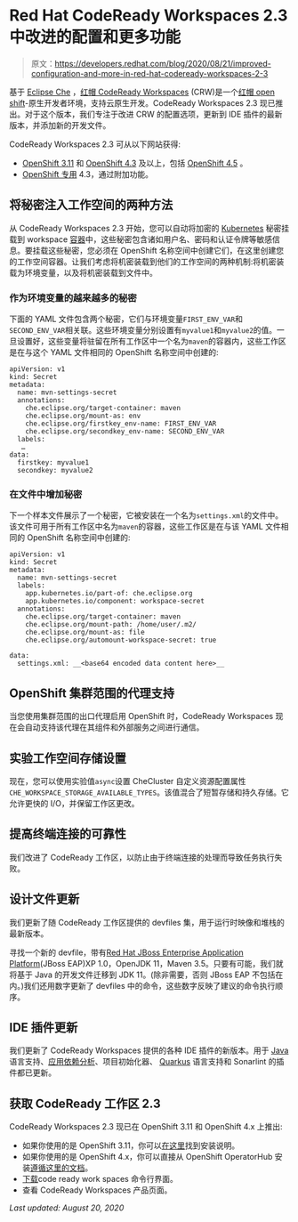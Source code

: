 # Red Hat CodeReady Workspaces 2.3 中改进的配置和更多功能

> 原文：<https://developers.redhat.com/blog/2020/08/21/improved-configuration-and-more-in-red-hat-codeready-workspaces-2-3>

基于 [Eclipse Che](https://www.eclipse.org/che/getting-started/cloud/?sc_cid=701f2000000RtqCAAS) ，[红帽 CodeReady Workspaces](https://developers.redhat.com/products/codeready-workspaces/overview) (CRW)是一个[红帽 open shift](https://developers.redhat.com/openshift/)-原生开发者环境，支持云原生开发。CodeReady Workspaces 2.3 现已推出。对于这个版本，我们专注于改进 CRW 的配置选项，更新到 IDE 插件的最新版本，并添加新的开发文件。

CodeReady Workspaces 2.3 可从以下网站获得:

*   [OpenShift 3.11](https://access.redhat.com/documentation/en-us/red_hat_codeready_workspaces/2.0/html/installation_guide/installing-codeready-workspaces-on-openshift-3-using-the-operator_crw) 和 [OpenShift 4.3](https://access.redhat.com/documentation/en-us/red_hat_codeready_workspaces/2.3/html/installation_guide/installing_codeready_workspaces_on_openshift_container_platform) 及以上，包括 [OpenShift 4.5](https://developers.redhat.com/products/openshift/getting-started) 。
*   [OpenShift 专用](https://www.openshift.com/products/dedicated/) 4.3，通过附加功能。

## 将秘密注入工作空间的两种方法

从 CodeReady Workspaces 2.3 开始，您可以自动将加密的 [Kubernetes](https://developers.redhat.com/topics/kubernetes) 秘密挂载到 workspace [容器](https://developers.redhat.com/topics/containers/)中，这些秘密包含诸如用户名、密码和认证令牌等敏感信息。要挂载这些秘密，您必须在 OpenShift 名称空间中创建它们，在这里创建您的工作空间容器。让我们考虑将机密装载到他们的工作空间的两种机制:将机密装载为环境变量，以及将机密装载到文件中。

### 作为环境变量的越来越多的秘密

下面的 YAML 文件包含两个秘密，它们与环境变量`FIRST_ENV_VAR`和`SECOND_ENV_VAR`相关联。这些环境变量分别设置有`myvalue1`和`myvalue2`的值。一旦设置好，这些变量将驻留在所有工作区中一个名为`maven`的容器内，这些工作区是在与这个 YAML 文件相同的 OpenShift 名称空间中创建的:

```
apiVersion: v1
kind: Secret
metadata:
  name: mvn-settings-secret
  annotations:
    che.eclipse.org/target-container: maven
    che.eclipse.org/mount-as: env
    che.eclipse.org/firstkey_env-name: FIRST_ENV_VAR
    che.eclipse.org/secondkey_env-name: SECOND_ENV_VAR
  labels:
   …
data:
  firstkey: myvalue1
  secondkey: myvalue2

```

### 在文件中增加秘密

下一个样本文件展示了一个秘密，它被安装在一个名为`settings.xml`的文件中。该文件可用于所有工作区中名为`maven`的容器，这些工作区是在与该 YAML 文件相同的 OpenShift 名称空间中创建的:

```
apiVersion: v1
kind: Secret
metadata:
  name: mvn-settings-secret
  labels:
    app.kubernetes.io/part-of: che.eclipse.org
    app.kubernetes.io/component: workspace-secret
  annotations:
    che.eclipse.org/target-container: maven
    che.eclipse.org/mount-path: /home/user/.m2/
    che.eclipse.org/mount-as: file
    che.eclipse.org/automount-workspace-secret: true

data:
  settings.xml: __<base64 encoded data content here>__

```

## OpenShift 集群范围的代理支持

当您使用集群范围的出口代理启用 OpenShift 时，CodeReady Workspaces 现在会自动支持该代理在其组件和外部服务之间进行通信。

## 实验工作空间存储设置

现在，您可以使用实验值`async`设置 CheCluster 自定义资源配置属性`CHE_WORKSPACE_STORAGE_AVAILABLE_TYPES`。该值混合了短暂存储和持久存储。它允许更快的 I/O，并保留工作区更改。

## 提高终端连接的可靠性

我们改进了 CodeReady 工作区，以防止由于终端连接的处理而导致任务执行失败。

## 设计文件更新

我们更新了随 CodeReady 工作区提供的 devfiles 集，用于运行时映像和堆栈的最新版本。

寻找一个新的 devfile，带有[Red Hat JBoss Enterprise Application Platform](https://developers.redhat.com/products/eap/overview)(JBoss EAP)XP 1.0，OpenJDK 11，Maven 3.5。只要有可能，我们就将基于 Java 的开发文件迁移到 JDK 11。(除非需要，否则 JBoss EAP 不包括在内。)我们还用数字更新了 devfiles 中的命令，这些数字反映了建议的命令执行顺序。

## IDE 插件更新

我们更新了 CodeReady Workspaces 提供的各种 IDE 插件的新版本。用于 [Java](https://developers.redhat.com/topics/enterprise-java) 语言支持、[应用依赖分析](https://marketplace.visualstudio.com/items?itemName=redhat.fabric8-analytics)、项目初始化器、 [Quarkus](https://developers.redhat.com/products/quarkus/getting-started) 语言支持和 Sonarlint 的插件都已更新。

## 获取 CodeReady 工作区 2.3

CodeReady Workspaces 2.3 现已在 OpenShift 3.11 和 OpenShift 4.x 上推出:

*   如果你使用的是 OpenShift 3.11，你可以[在这里](https://access.redhat.com/documentation/en-us/red_hat_codeready_workspaces/2.0/html/installation_guide/installing-codeready-workspaces-on-openshift-3-using-the-operator_crw)找到安装说明。
*   如果你使用的是 OpenShift 4.x，你可以直接从 OpenShift OperatorHub 安装[遵循这里的文档](https://access.redhat.com/documentation/en-us/red_hat_codeready_workspaces/2.3/html/installation_guide/installing_codeready_workspaces_on_openshift_container_platform)。
*   [下载](https://developers.redhat.com/products/codeready-workspaces/download)code ready work spaces 命令行界面。
*   查看 CodeReady Workspaces 产品页面。

*Last updated: August 20, 2020*